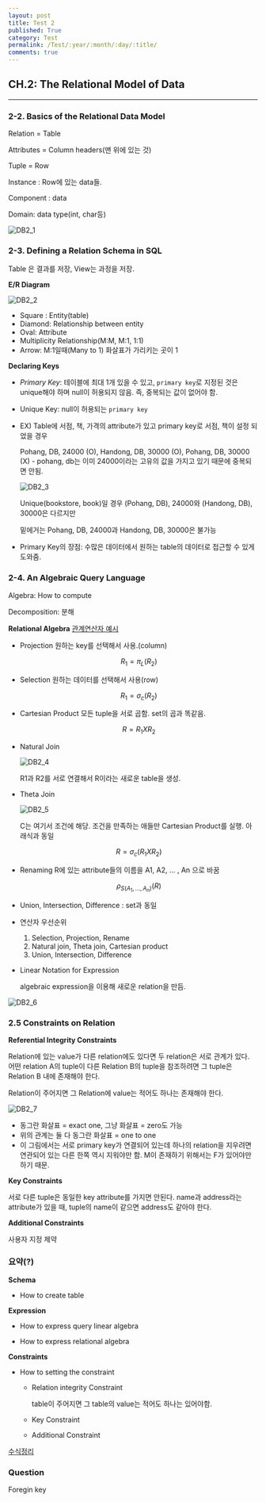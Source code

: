 ```yaml
---
layout: post
title: Test 2
published: True
category: Test
permalink: /Test/:year/:month/:day/:title/
comments: true
---
```


## CH.2: The Relational  Model of Data

------------

### 2-2. Basics of the Relational Data Model

Relation = Table

Attributes = Column headers(맨 위에 있는 것)

Tuple = Row

Instance : Row에 있는 data들.

Component : data

Domain: data type(int, char등)

![DB2_1](https://user-images.githubusercontent.com/43085342/55681206-66eb3800-595e-11e9-8cdc-c0886d8c800b.PNG)

### 2-3. Defining a Relation Schema in SQL

Table 은 결과를 저장, View는 과정을 저장.

**E/R Diagram**

![DB2_2](https://user-images.githubusercontent.com/43085342/55681217-9e59e480-595e-11e9-8943-b1a92a9d24f1.PNG)

* Square : Entity(table)
* Diamond: Relationship between entity
* Oval: Attribute
* Multiplicity Relationship(M:M, M:1, 1:1)
* Arrow: M:1일때(Many to 1) 화살표가 가리키는 곳이 1

**Declaring Keys**

* *Primary Key*: 테이블에 최대 1개 있을 수 있고, `primary key`로 지정된 것은 unique해야 하며 null이 허용되지 않음. 즉, 중복되는 값이 없어야 함.

* Unique Key: null이 허용되는 `primary key`

* EX) Table에 서점, 책, 가격의 attribute가 있고 primary key로 서점, 책이 설정 되었을 경우

  Pohang, DB, 24000 (O), Handong, DB, 30000 (O), Pohang, DB, 30000 (X) - pohang, db는 이미 24000이라는 고유의 값을 가지고 있기 때문에 중복되면 안됨.

  ![DB2_3](https://user-images.githubusercontent.com/43085342/55681220-a4e85c00-595e-11e9-8a66-97347616c16a.PNG)

  Unique(bookstore, book)일 경우 (Pohang, DB), 24000와 (Handong, DB), 30000은 다르지만

  밑에거는 Pohang, DB, 24000과 Handong, DB, 30000은 불가능

* Primary Key의 장점: 수많은 데이터에서 원하는 table의 데이터로 접근할 수 있게 도와줌.



### 2-4. An Algebraic Query Language

Algebra: How to compute

Decomposition: 분해

**Relational Algebra** [관계연산자 예시](<http://www.engr.sjsu.edu/fayad/current.courses/cmpe226-fall07/docs/lecture6/03-RA-Examples3.pdf>)

- Projection
  원하는 key를 선택해서 사용.(column)

  $$
  R_1 = \pi_L(R_2)
  $$


- Selection
  원하는 데이터를 선택해서 사용(row)

  $$
  R_1 = \sigma_c(R_2)
  $$

- Cartesian Product
  모든 tuple을 서로 곱함. set의 곱과 똑같음.

  $$
  R = R_1 X R_2
  $$

- Natural Join

  ![DB2_4](https://user-images.githubusercontent.com/43085342/55681225-b7629580-595e-11e9-8d12-c3df1fbc049b.PNG)

  R1과 R2를 서로 연결해서 R이라는 새로운 table을 생성.

- Theta Join

  ![DB2_5](https://user-images.githubusercontent.com/43085342/55681226-b893c280-595e-11e9-810b-9974db6d03c4.PNG)

  C는 여기서 조건에 해당. 조건을 만족하는 애들만 Cartesian Product를 실행. 아래식과 동일

  $$
  R = \sigma_c(R_1 X R_2)
  $$

- Renaming
  R에 있는 attribute들의 이름을 A1, A2, ... , An 으로 바꿈

  $$
  \rho_{S(A_1,...,A_n)}(R)
  $$

- Union, Intersection, Difference : set과 동일

- 연산자 우선순위

  1. Selection, Projection, Rename
  2. Natural join, Theta join, Cartesian product
  3. Union, Intersection, Difference

- Linear Notation for Expression

  algebraic expression을 이용해 새로운 relation을 만듬.

![DB2_6](https://user-images.githubusercontent.com/43085342/55681228-b9c4ef80-595e-11e9-9bde-eaf0d9ef5ec5.PNG)


### 2.5 Constraints on Relation

**Referential Integrity Constraints**

Relation에 있는 value가 다른 relation에도 있다면 두 relation은 서로 관계가 있다. 어떤 relation A의 tuple이 다른 Relation B의 tuple을 참조하려면 그 tuple은 Relation B 내에 존재해야 한다.

Relation이 주어지면 그 Relation에 value는 적어도 하나는 존재해야 한다.

![DB2_7](https://user-images.githubusercontent.com/43085342/55681229-baf61c80-595e-11e9-89af-e5ee8a42e092.PNG)

* 동그란 화살표 = exact one, 그냥 화살표 = zero도 가능
* 위의 관계는 둘 다 동그란 화살표 = one to one
* 이 그림에서는 서로 primary key가 연결되어 있는데 하나의 relation을 지우려면 연관되어 있는 다른 한쪽 역시 지워야만 함. M이 존재하기 위해서는 F가 있어야만 하기 때문.

**Key Constraints**

서로 다른 tuple은 동일한 key attribute를 가지면 안된다. name과 address라는 attribute가 있을 때, tuple의 name이 같으면 address도 같아야 한다.

**Additional Constraints**

사용자 지정 제약



### 요약(?)

**Schema**

* How to create table

**Expression**

* How to express query linear algebra

* How to express relational algebra




**Constraints**

* How to setting the constraint

  * Relation integrity Constraint

    table이 주어지면 그 table의 value는 적어도 하나는 있어야함.

  * Key Constraint

  * Additional Constraint

[수식정리](https://en.wikipedia.org/wiki/Help:Displaying_a_formula#Formatting_using_TeX)

### Question

Foregin key
